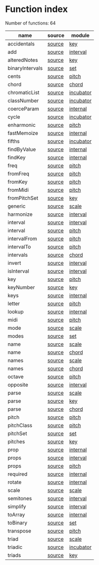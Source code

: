 # Function index
Number of functions: 64

name|source|module
---|---|---
accidentals|[source](https://github.com/danigb/tonal/tree/master/lib/key/accidentals.js)|[key](https://github.com/danigb/tonal/tree/master/lib/key)
add|[source](https://github.com/danigb/tonal/tree/master/lib/interval/add.js)|[interval](https://github.com/danigb/tonal/tree/master/lib/interval)
alteredNotes|[source](https://github.com/danigb/tonal/tree/master/lib/key/alteredNotes.js)|[key](https://github.com/danigb/tonal/tree/master/lib/key)
binaryIntervals|[source](https://github.com/danigb/tonal/tree/master/lib/set/binaryIntervals.js)|[set](https://github.com/danigb/tonal/tree/master/lib/set)
cents|[source](https://github.com/danigb/tonal/tree/master/lib/pitch/cents.js)|[pitch](https://github.com/danigb/tonal/tree/master/lib/pitch)
chord|[source](https://github.com/danigb/tonal/tree/master/lib/chord/chord.js)|[chord](https://github.com/danigb/tonal/tree/master/lib/chord)
chromaticList|[source](https://github.com/danigb/tonal/tree/master/lib/incubator/chromaticList.js)|[incubator](https://github.com/danigb/tonal/tree/master/lib/incubator)
classNumber|[source](https://github.com/danigb/tonal/tree/master/lib/incubator/classNumber.js)|[incubator](https://github.com/danigb/tonal/tree/master/lib/incubator)
coerceParam|[source](https://github.com/danigb/tonal/tree/master/lib/internal/coerceParam.js)|[internal](https://github.com/danigb/tonal/tree/master/lib/internal)
cycle|[source](https://github.com/danigb/tonal/tree/master/lib/incubator/cycle.js)|[incubator](https://github.com/danigb/tonal/tree/master/lib/incubator)
enharmonic|[source](https://github.com/danigb/tonal/tree/master/lib/pitch/enharmonic.js)|[pitch](https://github.com/danigb/tonal/tree/master/lib/pitch)
fastMemoize|[source](https://github.com/danigb/tonal/tree/master/lib/internal/fastMemoize.js)|[internal](https://github.com/danigb/tonal/tree/master/lib/internal)
fifths|[source](https://github.com/danigb/tonal/tree/master/lib/incubator/fifths.js)|[incubator](https://github.com/danigb/tonal/tree/master/lib/incubator)
findByValue|[source](https://github.com/danigb/tonal/tree/master/lib/internal/findByValue.js)|[internal](https://github.com/danigb/tonal/tree/master/lib/internal)
findKey|[source](https://github.com/danigb/tonal/tree/master/lib/internal/findKey.js)|[internal](https://github.com/danigb/tonal/tree/master/lib/internal)
freq|[source](https://github.com/danigb/tonal/tree/master/lib/pitch/freq.js)|[pitch](https://github.com/danigb/tonal/tree/master/lib/pitch)
fromFreq|[source](https://github.com/danigb/tonal/tree/master/lib/pitch/fromFreq.js)|[pitch](https://github.com/danigb/tonal/tree/master/lib/pitch)
fromKey|[source](https://github.com/danigb/tonal/tree/master/lib/pitch/fromKey.js)|[pitch](https://github.com/danigb/tonal/tree/master/lib/pitch)
fromMidi|[source](https://github.com/danigb/tonal/tree/master/lib/pitch/fromMidi.js)|[pitch](https://github.com/danigb/tonal/tree/master/lib/pitch)
fromPitchSet|[source](https://github.com/danigb/tonal/tree/master/lib/key/fromPitchSet.js)|[key](https://github.com/danigb/tonal/tree/master/lib/key)
generic|[source](https://github.com/danigb/tonal/tree/master/lib/scale/generic.js)|[scale](https://github.com/danigb/tonal/tree/master/lib/scale)
harmonize|[source](https://github.com/danigb/tonal/tree/master/lib/interval/harmonize.js)|[interval](https://github.com/danigb/tonal/tree/master/lib/interval)
interval|[source](https://github.com/danigb/tonal/tree/master/lib/interval/interval.js)|[interval](https://github.com/danigb/tonal/tree/master/lib/interval)
interval|[source](https://github.com/danigb/tonal/tree/master/lib/pitch/interval.js)|[pitch](https://github.com/danigb/tonal/tree/master/lib/pitch)
intervalFrom|[source](https://github.com/danigb/tonal/tree/master/lib/pitch/intervalFrom.js)|[pitch](https://github.com/danigb/tonal/tree/master/lib/pitch)
intervalTo|[source](https://github.com/danigb/tonal/tree/master/lib/pitch/intervalTo.js)|[pitch](https://github.com/danigb/tonal/tree/master/lib/pitch)
intervals|[source](https://github.com/danigb/tonal/tree/master/lib/chord/intervals.js)|[chord](https://github.com/danigb/tonal/tree/master/lib/chord)
invert|[source](https://github.com/danigb/tonal/tree/master/lib/interval/invert.js)|[interval](https://github.com/danigb/tonal/tree/master/lib/interval)
isInterval|[source](https://github.com/danigb/tonal/tree/master/lib/interval/isInterval.js)|[interval](https://github.com/danigb/tonal/tree/master/lib/interval)
key|[source](https://github.com/danigb/tonal/tree/master/lib/pitch/key.js)|[pitch](https://github.com/danigb/tonal/tree/master/lib/pitch)
keyNumber|[source](https://github.com/danigb/tonal/tree/master/lib/key/keyNumber.js)|[key](https://github.com/danigb/tonal/tree/master/lib/key)
keys|[source](https://github.com/danigb/tonal/tree/master/lib/internal/keys.js)|[internal](https://github.com/danigb/tonal/tree/master/lib/internal)
letter|[source](https://github.com/danigb/tonal/tree/master/lib/pitch/letter.js)|[pitch](https://github.com/danigb/tonal/tree/master/lib/pitch)
lookup|[source](https://github.com/danigb/tonal/tree/master/lib/internal/lookup.js)|[internal](https://github.com/danigb/tonal/tree/master/lib/internal)
midi|[source](https://github.com/danigb/tonal/tree/master/lib/pitch/midi.js)|[pitch](https://github.com/danigb/tonal/tree/master/lib/pitch)
mode|[source](https://github.com/danigb/tonal/tree/master/lib/scale/mode.js)|[scale](https://github.com/danigb/tonal/tree/master/lib/scale)
modes|[source](https://github.com/danigb/tonal/tree/master/lib/set/modes.js)|[set](https://github.com/danigb/tonal/tree/master/lib/set)
name|[source](https://github.com/danigb/tonal/tree/master/lib/scale/name.js)|[scale](https://github.com/danigb/tonal/tree/master/lib/scale)
name|[source](https://github.com/danigb/tonal/tree/master/lib/chord/name.js)|[chord](https://github.com/danigb/tonal/tree/master/lib/chord)
names|[source](https://github.com/danigb/tonal/tree/master/lib/scale/names.js)|[scale](https://github.com/danigb/tonal/tree/master/lib/scale)
names|[source](https://github.com/danigb/tonal/tree/master/lib/chord/names.js)|[chord](https://github.com/danigb/tonal/tree/master/lib/chord)
octave|[source](https://github.com/danigb/tonal/tree/master/lib/pitch/octave.js)|[pitch](https://github.com/danigb/tonal/tree/master/lib/pitch)
opposite|[source](https://github.com/danigb/tonal/tree/master/lib/interval/opposite.js)|[interval](https://github.com/danigb/tonal/tree/master/lib/interval)
parse|[source](https://github.com/danigb/tonal/tree/master/lib/scale/parse.js)|[scale](https://github.com/danigb/tonal/tree/master/lib/scale)
parse|[source](https://github.com/danigb/tonal/tree/master/lib/key/parse.js)|[key](https://github.com/danigb/tonal/tree/master/lib/key)
parse|[source](https://github.com/danigb/tonal/tree/master/lib/chord/parse.js)|[chord](https://github.com/danigb/tonal/tree/master/lib/chord)
pitch|[source](https://github.com/danigb/tonal/tree/master/lib/pitch/pitch.js)|[pitch](https://github.com/danigb/tonal/tree/master/lib/pitch)
pitchClass|[source](https://github.com/danigb/tonal/tree/master/lib/pitch/pitchClass.js)|[pitch](https://github.com/danigb/tonal/tree/master/lib/pitch)
pitchSet|[source](https://github.com/danigb/tonal/tree/master/lib/set/pitchSet.js)|[set](https://github.com/danigb/tonal/tree/master/lib/set)
pitches|[source](https://github.com/danigb/tonal/tree/master/lib/key/pitches.js)|[key](https://github.com/danigb/tonal/tree/master/lib/key)
prop|[source](https://github.com/danigb/tonal/tree/master/lib/internal/prop.js)|[internal](https://github.com/danigb/tonal/tree/master/lib/internal)
props|[source](https://github.com/danigb/tonal/tree/master/lib/interval/props.js)|[interval](https://github.com/danigb/tonal/tree/master/lib/interval)
props|[source](https://github.com/danigb/tonal/tree/master/lib/pitch/props.js)|[pitch](https://github.com/danigb/tonal/tree/master/lib/pitch)
required|[source](https://github.com/danigb/tonal/tree/master/lib/internal/required.js)|[internal](https://github.com/danigb/tonal/tree/master/lib/internal)
rotate|[source](https://github.com/danigb/tonal/tree/master/lib/internal/rotate.js)|[internal](https://github.com/danigb/tonal/tree/master/lib/internal)
scale|[source](https://github.com/danigb/tonal/tree/master/lib/scale/scale.js)|[scale](https://github.com/danigb/tonal/tree/master/lib/scale)
semitones|[source](https://github.com/danigb/tonal/tree/master/lib/interval/semitones.js)|[interval](https://github.com/danigb/tonal/tree/master/lib/interval)
simplify|[source](https://github.com/danigb/tonal/tree/master/lib/interval/simplify.js)|[interval](https://github.com/danigb/tonal/tree/master/lib/interval)
toArray|[source](https://github.com/danigb/tonal/tree/master/lib/internal/toArray.js)|[internal](https://github.com/danigb/tonal/tree/master/lib/internal)
toBinary|[source](https://github.com/danigb/tonal/tree/master/lib/set/toBinary.js)|[set](https://github.com/danigb/tonal/tree/master/lib/set)
transpose|[source](https://github.com/danigb/tonal/tree/master/lib/pitch/transpose.js)|[pitch](https://github.com/danigb/tonal/tree/master/lib/pitch)
triad|[source](https://github.com/danigb/tonal/tree/master/lib/scale/triad.js)|[scale](https://github.com/danigb/tonal/tree/master/lib/scale)
triadic|[source](https://github.com/danigb/tonal/tree/master/lib/incubator/triadic.js)|[incubator](https://github.com/danigb/tonal/tree/master/lib/incubator)
triads|[source](https://github.com/danigb/tonal/tree/master/lib/key/triads.js)|[key](https://github.com/danigb/tonal/tree/master/lib/key)